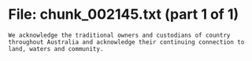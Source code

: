 ﻿# File: chunk_002145.txt (part 1 of 1)
```
We acknowledge the traditional owners and custodians of country throughout Australia and acknowledge their continuing connection to land, waters and community.
```

